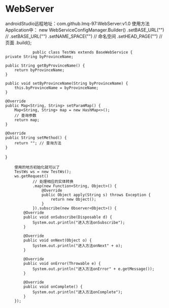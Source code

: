 # WebServer
androidStudio远程地址：com.github.lmq-97:WebServer:v1.0
使用方法
Application中：
 new WebServiceConfigManager.Builder()
                .setBASE_URL("") 
//                .setBASE_URL("") 
                .setNAME_SPACE("") // 命名空间
                .setHEAD_PAGE("") // 页面
                .build();
                
                
                public class TestWs extends BaseWebService {
    private String byProvinceName;

    public String getByProvinceName() {
        return byProvinceName;
    }

    public void setByProvinceName(String byProvinceName) {
        this.byProvinceName = byProvinceName;
    }

    @Override
    public Map<String, String> setParamMap() {
        Map<String, String> map = new HashMap<>();
        // 查询参数
        return map;
    }

    @Override
    public String setMethod() {
        return ""; // 查询方法
    }
}       
        
        使用的地方初始化就可以了
        TestWs ws = new TestWs();
        ws.getRequest()
                // 处理相应的实体转换
                .map(new Function<String, Object>() {
                    @Override
                    public Object apply(String s) throws Exception {
                        return new Object();
                    }
                }).subscribe(new Observer<Object>() {
            @Override
            public void onSubscribe(Disposable d) {
                System.out.println("进入方法onSubscribe");
            }

            @Override
            public void onNext(Object o) {
                System.out.println("进入方法onNext" + o);
            }

            @Override
            public void onError(Throwable e) {
                System.out.println("进入方法onError" + e.getMessage());
            }

            @Override
            public void onComplete() {
                System.out.println("进入方法onComplete");
            }
        });
        
        
        
        
        
        
        
        
        
        
        
        
        
        
        
        
